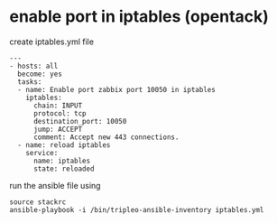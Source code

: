 
# enable port in iptables (opentack)

create iptables.yml file
```
---
- hosts: all
  become: yes
  tasks:
  - name: Enable port zabbix port 10050 in iptables
    iptables:
      chain: INPUT
      protocol: tcp
      destination_port: 10050
      jump: ACCEPT
      comment: Accept new 443 connections.
  - name: reload iptables
    service:
      name: iptables
      state: reloaded
```
run the ansible file using 
```
source stackrc
ansible-playbook -i /bin/tripleo-ansible-inventory iptables.yml
```
